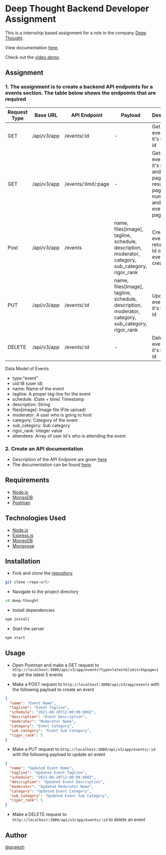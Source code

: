 # Deep Thought Backend Developer Assignment

This is a internship based assignment for a role in the company [Deep Thought](https://deepthought.education/).

View documentation [here](https://www.taskade.com/d/H9niqMPw1PG9VTzf?share=view&view=SF1iNCfMm4kTrbgC&as=list).

Check out the [video demo](https://drive.google.com/file/d/1pMr2YrDj04HkLmp0HkTx5doL0w0fAkPD/view?usp=sharing).

## Assignment

### 1. The assignment is to create a backend API endpoints for a events section. The table below shows the endpoints that are required

| Request Type | Base URL | API Endpoint | Payload | Description |
| --- | --- | --- | --- | --- |
| GET | /api/v3/app | /events/:id | - | Get an event by it's unique id |
| GET | /api/v3/app | /events/:limit/:page | - | Gets an event by it's recency and paginates results by page number and limit of events per page |
| Post | /api/v3/app | /events | name, files[image], tagline, schedule, description, moderator, category, sub_category, rigor_rank | Creates an event and returns the Id of the event i.e. created |
| PUT | /api/v3/app | /events/:id | name, files[image], tagline, schedule, description, moderator, category, sub_category, rigor_rank | Updates an event by it's unique id |
| DELETE | /api/v3/app | /events/:id | - | Deletes an event by it's unique id |

Data Model of Events

- type:"event"
- uid:18 (user id)
- name: Name of the event
- tagline: A proper tag-line for the event
- schedule: (Date + time) Timestamp
- description: String
- files[image]: Image file (File upload)
- moderator: A user who is going to host
- category: Category of the event
- sub_category: Sub category
- rigor_rank: Integer value
- attendees: Array of user Id's who is attending the event

### 2. Create an API documentation

- Description of the API Endpoint are given [here](https://docs.google.com/spreadsheets/d/1IBR6dIujGXyXPKFZxYW3MVwyjs2Wr2JLrndM9ZBXc4A/edit#gid=2081234293)
- The documentation can be found [here](https://docs.google.com/document/d/1i3cruwRsegie01IVqX_1c6perDDcN-MWvp6u4reZ2JE/edit?usp=sharing).

## Requirements

- [Node.js](https://nodejs.org/en/)
- [MongoDB](https://www.mongodb.com/)
- [Postman](https://www.postman.com/)

## Technologies Used

- [Node.js](https://nodejs.org/en/)
- [Express.js](https://expressjs.com/)
- [MongoDB](https://www.mongodb.com/)
- [Mongoose](https://mongoosejs.com/)
<!-- - [Multer](https://www.npmjs.com/package/multer)
- [Cloudinary](https://cloudinary.com/) -->

## Installation

- Fork and clone the [repository](https://github.com/prajeshElEvEn/deep-thought)

```bash
git clone <repo-url>
```

- Navigate to the project directory

```bash
cd deep-thought
```

- Install dependencies

```bash
npm install
```

<!-- - Create a `.env` file in the root directory of the project and add the following environment variables

```bash
PORT=3000
MONGO_URI=<your-mongodb-uri>
``` -->

- Start the server

```bash
npm start
```

## Usage

- Open Postman and make a GET request to `http://localhost:3000/api/v3/app/events?type=latest&limit=5&page=1` to get the latest 5 events

- Make a POST request to `http://localhost:3000/api/v3/app/events` with the following payload to create an event

```json
{
  "name": "Event Name",
  "tagline": "Event Tagline",
  "schedule": "2021-08-20T12:00:00.000Z",
  "description": "Event Description",
  "moderator": "Moderator Name",
  "category": "Event Category",
  "sub_category": "Event Sub Category",
  "rigor_rank": 5
}
```

- Make a PUT request to `http://localhost:3000/api/v3/app/events/:id` with the following payload to update an event

```json
{
  "name": "Updated Event Name",
  "tagline": "Updated Event Tagline",
  "schedule": "2021-08-20T12:00:00.000Z",
  "description": "Updated Event Description",
  "moderator": "Updated Moderator Name",
  "category": "Updated Event Category",
  "sub_category": "Updated Event Sub Category",
  "rigor_rank": 5
}
```

- Make a DELETE request to `http://localhost:3000/api/v3/app/events/:id` to delete an event

## Author

[@prajesh](https://bit.ly/prajesheleven)
